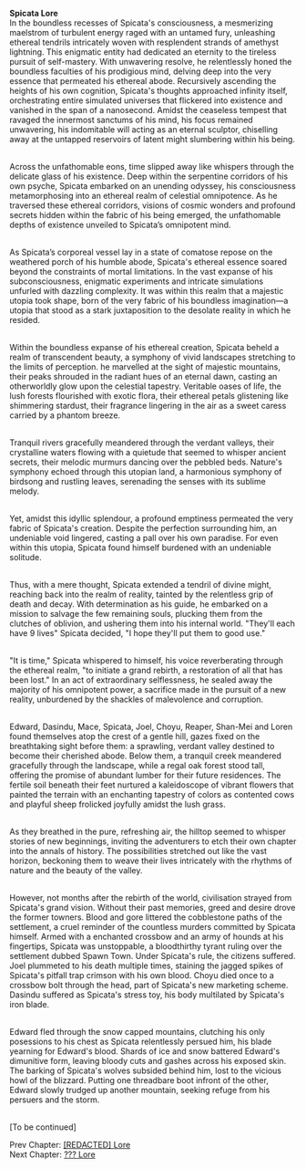 **Spicata Lore**<br>
In the boundless recesses of Spicata's consciousness, a mesmerizing maelstrom of turbulent energy raged with an untamed fury, unleashing ethereal tendrils intricately woven with resplendent strands of amethyst lightning. This enigmatic entity had dedicated an eternity to the tireless pursuit of self-mastery. With unwavering resolve, he relentlessly honed the boundless faculties of his prodigious mind, delving deep into the very essence that permeated his ethereal abode. Recursively ascending the heights of his own cognition, Spicata's thoughts approached infinity itself, orchestrating entire simulated universes that flickered into existence and vanished in the span of a nanosecond. Amidst the ceaseless tempest that ravaged the innermost sanctums of his mind, his focus remained unwavering, his indomitable will acting as an eternal sculptor, chiselling away at the untapped reservoirs of latent might slumbering within his being. <br><br>

Across the unfathomable eons, time slipped away like whispers through the delicate glass of his existence. Deep within the serpentine corridors of his own psyche, Spicata embarked on an unending odyssey, his consciousness metamorphosing into an ethereal realm of celestial omnipotence. As he traversed these ethereal corridors, visions of cosmic wonders and profound secrets hidden within the fabric of his being emerged, the unfathomable depths of existence unveiled to Spicata’s omnipotent mind. <br><br>

As Spicata’s corporeal vessel lay in a state of comatose repose on the weathered porch of his humble abode, Spicata's ethereal essence soared beyond the constraints of mortal limitations. In the vast expanse of his subconsciousness, enigmatic experiments and intricate simulations unfurled with dazzling complexity. It was within this realm that a majestic utopia took shape, born of the very fabric of his boundless imagination—a utopia that stood as a stark juxtaposition to the desolate reality in which he resided. <br><br>

Within the boundless expanse of his ethereal creation, Spicata beheld a realm of transcendent beauty, a symphony of vivid landscapes stretching to the limits of perception. he marvelled at the sight of majestic mountains, their peaks shrouded in the radiant hues of an eternal dawn, casting an otherworldly glow upon the celestial tapestry. Veritable oases of life, the lush forests flourished with exotic flora, their ethereal petals glistening like shimmering stardust, their fragrance lingering in the air as a sweet caress carried by a phantom breeze. <br><br>

Tranquil rivers gracefully meandered through the verdant valleys, their crystalline waters flowing with a quietude that seemed to whisper ancient secrets, their melodic murmurs dancing over the pebbled beds. Nature's symphony echoed through this utopian land, a harmonious symphony of birdsong and rustling leaves, serenading the senses with its sublime melody. <br><br>

Yet, amidst this idyllic splendour, a profound emptiness permeated the very fabric of Spicata's creation. Despite the perfection surrounding him, an undeniable void lingered, casting a pall over his own paradise. For even within this utopia, Spicata found himself burdened with an undeniable solitude. <br><br>

Thus, with a mere thought, Spicata extended a tendril of divine might, reaching back into the realm of reality, tainted by the relentless grip of death and decay. With determination as his guide, he embarked on a mission to salvage the few remaining souls, plucking them from the clutches of oblivion, and ushering them into his internal world. "They'll each have 9 lives" Spicata decided, "I hope they'll put them to good use."<br><br>

"It is time," Spicata whispered to himself, his voice reverberating through the ethereal realm, "to initiate a grand rebirth, a restoration of all that has been lost." In an act of extraordinary selflessness, he sealed away the majority of his omnipotent power, a sacrifice made in the pursuit of a new reality, unburdened by the shackles of malevolence and corruption. <br><br>

Edward, Dasindu, Mace, Spicata, Joel, Choyu, Reaper, Shan-Mei and Loren found themselves atop the crest of a gentle hill, gazes fixed on the breathtaking sight before them: a sprawling, verdant valley destined to become their cherished abode. Below them, a tranquil creek meandered gracefully through the landscape, while a regal oak forest stood tall, offering the promise of abundant lumber for their future residences. The fertile soil beneath their feet nurtured a kaleidoscope of vibrant flowers that painted the terrain with an enchanting tapestry of colors as contented cows and playful sheep frolicked joyfully amidst the lush grass. <br><br>

As they breathed in the pure, refreshing air, the hilltop seemed to whisper stories of new beginnings, inviting the adventurers to etch their own chapter into the annals of history. The possibilities stretched out like the vast horizon, beckoning them to weave their lives intricately with the rhythms of nature and the beauty of the valley. <br><br>

However, not months after the rebirth of the world, civilisation strayed from Spicata's grand vision. Without their past memories, greed and desire drove the former towners. Blood and gore littered the cobblestone paths of the settlement, a cruel reminder of the countless murders committed by Spicata himself. Armed with a enchanted crossbow and an army of hounds at his fingertips, Spicata was unstoppable, a bloodthirthy tyrant ruling over the settlement dubbed Spawn Town. Under Spicata's rule, the citizens suffered. Joel plummeted to his death multiple times, staining the jagged spikes of Spicata's pitfall trap crimson with his own blood. Choyu died once to a crossbow bolt through the head, part of Spicata's new marketing scheme. Dasindu suffered as Spicata's stress toy, his body multilated by Spicata's iron blade. <br><br>

Edward fled through the snow capped mountains, clutching his only posessions to his chest as Spicata relentlessly persued him, his blade yearning for Edward's blood. Shards of ice and snow battered Edward's dimunitive form, leaving bloody cuts and gashes across his exposed skin. The barking of Spicata's wolves subsided behind him, lost to the vicious howl of the blizzard. Putting one threadbare boot infront of the other, Edward slowly trudged up another mountain, seeking refuge from his persuers and the storm. <br><br>


[To be continued] <br>

Prev Chapter: <a href=" https://cringe.toomwn.xyz/notes/Lore5/">\[REDACTED] Lore</a><br>
Next Chapter: <a href=" https://cringe.toomwn.xyz/notes/Lore7/">??? Lore</a> 

